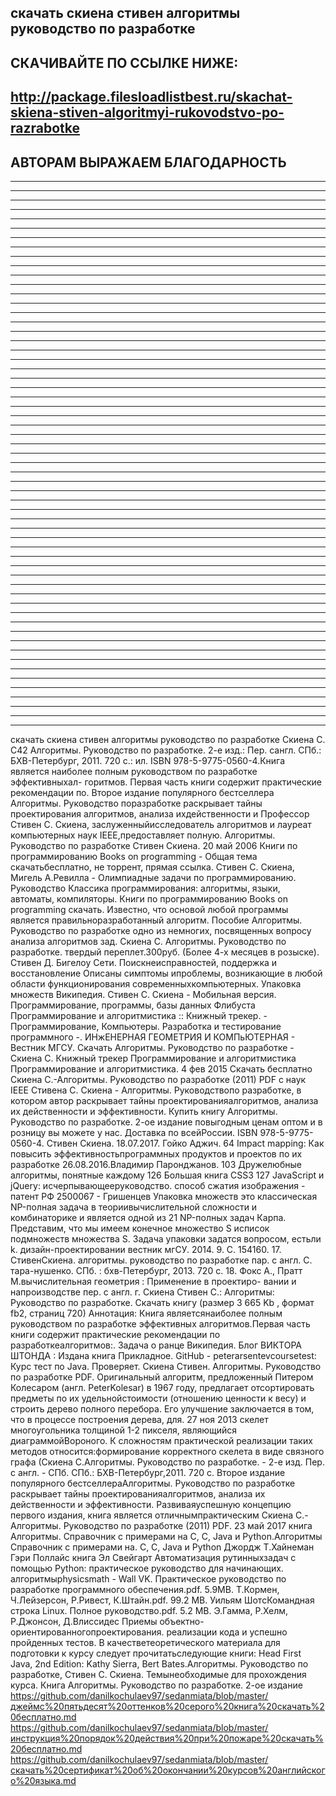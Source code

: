 скачать скиена стивен алгоритмы руководство по разработке
--------------------------------------------------
СКАЧИВАЙТЕ ПО ССЫЛКЕ НИЖЕ:
--------------------------------------------------
http://package.filesloadlistbest.ru/skachat-skiena-stiven-algoritmyi-rukovodstvo-po-razrabotke
--------------------------------------------------
АВТОРАМ ВЫРАЖАЕМ БЛАГОДАРНОСТЬ
--------------------------------------------------
--------------------------------------------------
--------------------------------------------------
--------------------------------------------------
--------------------------------------------------
--------------------------------------------------
--------------------------------------------------
--------------------------------------------------
--------------------------------------------------
--------------------------------------------------
--------------------------------------------------
--------------------------------------------------
--------------------------------------------------
--------------------------------------------------
--------------------------------------------------
--------------------------------------------------
--------------------------------------------------
--------------------------------------------------
--------------------------------------------------
--------------------------------------------------
--------------------------------------------------
--------------------------------------------------
--------------------------------------------------
--------------------------------------------------
--------------------------------------------------
--------------------------------------------------
--------------------------------------------------
--------------------------------------------------
--------------------------------------------------
--------------------------------------------------
--------------------------------------------------
--------------------------------------------------
--------------------------------------------------
--------------------------------------------------
--------------------------------------------------
--------------------------------------------------
--------------------------------------------------
--------------------------------------------------
--------------------------------------------------
--------------------------------------------------
--------------------------------------------------
--------------------------------------------------
--------------------------------------------------
--------------------------------------------------
--------------------------------------------------
--------------------------------------------------
--------------------------------------------------
--------------------------------------------------
--------------------------------------------------
--------------------------------------------------
--------------------------------------------------
--------------------------------------------------
--------------------------------------------------
--------------------------------------------------
--------------------------------------------------
--------------------------------------------------
--------------------------------------------------
--------------------------------------------------
--------------------------------------------------
--------------------------------------------------
скачать скиена стивен алгоритмы руководство по разработке Скиена С. С42 Алгоритмы. Руководство по разработке.  2-е изд.: Пер. сангл.  СПб.: БХВ-Петербург, 2011.  720 с.: ил. ISBN 978-5-9775-0560-4.Книга является наиболее полным руководством по разработке эффективныхал- горитмов. Первая часть книги содержит практические рекомендации по. Второе издание популярного бестселлера Алгоритмы. Руководство поразработке раскрывает тайны проектирования алгоритмов, анализа ихдейственности и  Профессор Стивен С. Скиена, заслуженныйисследователь алгоритмов и лауреат компьютерных наук IEEE,предоставляет полную. Алгоритмы. Руководство по разработке  Стивен Скиена. 20 май 2006  Книги по программированию  Books on programming - Общая тема скачатьбесплатно, не торрент, прямая ссылка.  Стивен С. Скиена, Мигель А.Ревилла - Олимпиадные задачи по программированию. Руководство Классика программирования: алгоритмы, языки, автоматы, компиляторы. Книги по программированию  Books on programming скачать. Известно, что основой любой программы является правильноразработанный алгоритм. Пособие Алгоритмы. Руководство по разработке одно из немногих, посвященных вопросу анализа алгоритмов зад. Скиена С. Алгоритмы. Руководство по разработке. твердый переплет.300руб. (Более 4-х месяцев в розыске). Стивен Д. Бигелоу Сети. Поискнеисправностей, поддержка и восстановление Описаны симптомы ипроблемы, возникающие в любой области функционирования современныхкомпьютерных. Упаковка множеств  Википедия. Стивен С. Скиена - Мобильная версия. Программирование, программы, базы данных  Флибуста
Программирование и алгоритмистика :: Книжный трекер. - Программирование, Компьютеры. Разработка и тестирование программного  -. ИНжЕНЕРНАЯ ГЕОМЕТРИЯ И КОМПьЮТЕРНАЯ  - Вестник МГСУ. Скачать Алгоритмы. Руководство по разработке - Скиена С. Книжный трекер  Программирование и алгоритмистика Программирование и алгоритмистика. 4 фев 2015  Скачать бесплатно Скиена С.-Алгоритмы. Руководство по разработке (2011) PDF с   наук IEEE Стивена С. Скиена - Алгоритмы. Руководствопо разработке, в котором автор раскрывает тайны проектированияалгоритмов, анализа их действенности и эффективности. Купить книгу Алгоритмы. Руководство по разработке. 2-ое издание повыгодным ценам оптом и в розницу вы можете у нас. Доставка по всейРоссии. ISBN 978-5-9775-0560-4. Стивен Скиена. 18.07.2017. Гойко Аджич. 64 Impact mapping: Как повысить эффективностьпрограммных продуктов и проектов по их разработке  26.08.2016.Владимир Паронджанов. 103 Дружелюбные алгоритмы, понятные каждому 126 Большая книга CSS3 127 JavaScript и jQuery: исчерпывающееруководство. способ сжатия изображения - патент РФ 2500067 - Гришенцев
Упаковка множеств  это классическая NP-полная задача в теориивычислительной сложности и комбинаторике и является одной из 21 NP-полных задач Карпа. Представим, что мы имеем конечное множество S исписок подмножеств множества S. Задача упаковки задатся вопросом, естьли k. дизайн-проектировании  вестник мгСУ. 2014.  9. С. 154160. 17. СтивенСкиена. алгоритмы. руководство по разработке  пар. с англ. С. тара-нушенко. СПб. : бхв-Петербург, 2013. 720 с. 18. Фокс А., Пратт М.вычислительная геометрия : Применение в проектиро- вании и напроизводстве  пер. с англ. г. Скиена Стивен С.: Алгоритмы: Руководство по разработке. Скачать книгу (размер 3 665 Kb , формат fb2, страниц 720) Аннотация: Книга являетсянаиболее полным руководством по разработке эффективных алгоритмов.Первая часть книги содержит практические рекомендации по разработкеалгоритмов:. Задача о ранце  Википедия. Блог ВИКТОРА ШТОНДА : Издана книга Прикладное. GitHub - peterarsentevcoursetest: Курс тест по Java. Проверяет. Скиена Стивен. Алгоритмы. Руководство по разработке PDF. Оригинальный алгоритм, предложенный Питером Колесаром (англ. PeterKolesar) в 1967 году, предлагает отсортировать предметы по их удельнойстоимости (отношению ценности к весу) и строить дерево полного перебора. Его улучшение заключается в том, что в процессе построения дерева, для. 27 ноя 2013   скелет многоугольника толщиной 1-2 пикселя, являющийся диаграммойВороного. К сложностям практической реализации таких методов относится:формирование корректного скелета в виде связного графа (Скиена С.Алгоритмы. Руководство по разработке. - 2-е изд. Пер. с англ. - СПб. СПб.: БХВ-Петербург,2011. 720 с. Второе издание популярного бестселлераАлгоритмы. Руководство по разработке раскрывает тайны проектированияалгоритмов, анализа их действенности и эффективности. Развиваяуспешную концепцию первого издания, книга является отличнымпрактическим
Скиена С.-Алгоритмы. Руководство по разработке (2011) PDF. 23 май 2017  книга Алгоритмы. Справочник с примерами на C, C, Java и Python.Алгоритмы Справочник с примерами на. C, C, Java и Python Джордж Т.Хайнеман Гэри Поллайс  книга Эл Свейгарт Автоматизация рутинныхзадач с помощью Python: практическое руководство для начинающих. алгоритмыphysicsmath - Wall  VK. Практическое руководство по разработке программного обеспечения.pdf. 5.9MB. Т.Кормен, Ч.Лейзерсон, Р.Ривест, К.Штайн.pdf. 99.2 MB. Уильям ШотсКомандная строка Linux. Полное руководство.pdf. 5.2 MB. Э.Гамма, Р.Хелм, Р.Джонсон, Д.Влиссидес Приемы объектно-ориентированногопроектирования. реализации кода и успешно пройденных тестов. В качестветеоретического материала для подготовки к курсу следует прочитатьследующие книги: Head First Java, 2nd Edition: Kathy Sierra, Bert Bates.Алгоритмы. Руководство по разработке, Стивен С. Скиена. Темынеобходимые для прохождения курса. Книга Алгоритмы. Руководство по разработке. 2-ое издание
https://github.com/danilkochulaev97/sedanmiata/blob/master/джеймс%20пятьдесят%20оттенков%20серого%20книга%20скачать%20бесплатно.md
https://github.com/danilkochulaev97/sedanmiata/blob/master/инструкция%20порядок%20действия%20при%20пожаре%20скачать%20бесплатно.md
https://github.com/danilkochulaev97/sedanmiata/blob/master/скачать%20сертификат%20об%20окончании%20курсов%20английского%20языка.md